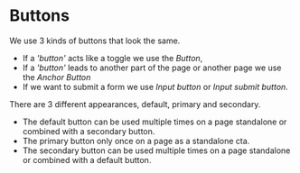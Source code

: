 # Buttons

We use 3 kinds of buttons that look the same.
- If a *'button'* acts like a toggle we use the *Button*,
- If a *'button'* leads to another part of the page or another page we use the *Anchor Button*
- If we want to submit a form we use *Input button* or *Input submit button*.

There are 3 different appearances, default, primary and secondary.
- The default button can be used multiple times on a page standalone or combined with a secondary button.
- The primary button only once on a page as a standalone cta.
- The secondary button can be used multiple times on a page standalone or combined with a default button.
